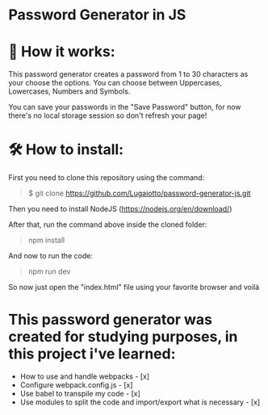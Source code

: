 # Password Generator in JS


  # :rocket: How it works: 
  
  This password generator creates a password from 1 to 30 characters as your choose the options.
  You can choose between Uppercases, Lowercases, Numbers and Symbols.
  
  You can save your passwords in the "Save Password" button, for now there's no local storage session so don't 
  refresh your page!
  
  # :hammer_and_wrench: How to install:
  
  First you need to clone this repository using the command:
  
  > $ git clone https://github.com/Lugaiotto/password-generator-js.git

  Then you need to install NodeJS (https://nodejs.org/en/download/)
  
  After that, run the command above inside the cloned folder:
  
  > npm install

  And now to run the code:
  
  > npm run dev

  So now just open the "index.html" file using your favorite browser and voilá

 
  # This password generator was created for studying purposes, in this project i've learned:
 
 
  * How to use and handle webpacks - [x]
  * Configure webpack.config.js - [x]
  * Use babel to transpile my code - [x]
  * Use modules to split the code and import/export what is necessary - [x]
